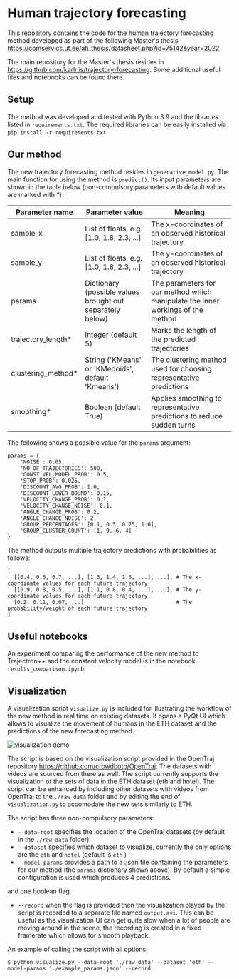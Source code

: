 # Human trajectory forecasting
This repository contains the code for the human trajectory forecasting method developed as part of the following Master's thesis https://comserv.cs.ut.ee/ati_thesis/datasheet.php?id=75142&year=2022

The main repository for the Master's thesis resides in https://github.com/karlriis/trajectory-forecasting. Some additional useful files and notebooks can be found there.

## Setup
The method was developed and tested with Python 3.9 and the libraries listed in `requirements.txt`.
The required libraries can be easily installed via `pip install -r requirements.txt`.

## Our method
The new trajectory forecasting method resides in `generative_model.py`.
The main function for using the method is `predict()`. Its input parameters are shown in the table below (non-compulsory parameters with default values are marked with \*).

| Parameter name  | Parameter value | Meaning |
| ------------- | ------------- | ------------- |
| sample_x  | List of floats, e.g. [1.0, 1.8, 2.3, ...]  | The x-coordinates of an observed historical trajectory |
| sample_y  | List of floats, e.g. [1.0, 1.8, 2.3, ...]  | The y-coordinates of an observed historical trajectory |
| params  | Dictionary (possible values brought out separately below)  | The parameters for our method which manipulate the inner workings of the method |
| trajectory_length*  | Integer (default 5)  | Marks the length of the predicted trajectories |
| clustering_method*  | String ('KMeans' or 'KMedoids', default 'Kmeans') | The clustering method used for choosing representative predictions |
| smoothing*  | Boolean (default True) | Applies smoothing to representative predictions to reduce sudden turns |

The following shows a possible value for the `params` argument:
```
params = {
    'NOISE': 0.05, 
    'NO_OF_TRAJECTORIES': 500, 
    'CONST_VEL_MODEL_PROB': 0.5, 
    'STOP_PROB': 0.025, 
    'DISCOUNT_AVG_PROB': 1.0, 
    'DISCOUNT_LOWER_BOUND': 0.15, 
    'VELOCITY_CHANGE_PROB': 0.1,
    'VELOCITY_CHANGE_NOISE': 0.1, 
    'ANGLE_CHANGE_PROB': 0.2, 
    'ANGLE_CHANGE_NOISE': 2, 
    'GROUP_PERCENTAGES': [0.1, 0.5, 0.75, 1.0], 
    'GROUP_CLUSTER_COUNT': [1, 9, 6, 4]
}
```

The method outputs multiple trajectory predictions with probabilities as follows:
```
[
  [[0.4, 0.6, 0.7, ...], [1.3, 1.4, 1.6, ...], ...], # The x-coordinate values for each future trajectory 
  [[0.9, 0.8, 0.5, ...], [1.1, 0.8, 0.4, ...], ...], # The y-coordinate values for each future trajectory
  [0.2, 0.11, 0.07, ...]                             # The probability/weight of each future trajectory
]
```
## Useful notebooks
An experiment comparing the performance of the new method to Trajectron++ and the constant velocity model is in the notebook `results_comparison.ipynb`.

## Visualization
A visualization script `visualize.py` is included for illustrating the workflow 
of the new method in real time on existing datasets. It opens a PyQt UI which allows to 
visualize the movement of humans in the ETH dataset and the predictions of the new forecasting method.

![visualization demo](media/visualization_demo.gif)

The script is based on the visualization script provided in the OpenTraj repository https://github.com/crowdbotp/OpenTraj. 
The datasets with videos are sourced from there as well. The script currently supports the visualization of the sets of data in the ETH dataset (eth and hotel).
The script can be enhanced by including other datasets with videos from OpenTraj to the `./raw_data` folder and by editing the end of `visualization.py` to accomodate the new sets similarly to ETH.

The script has three non-compulsory parameters:
- `--data-root` specifies the location of the OpenTraj datasets (by default in the `./raw_data` folder)
- `--dataset` specifies which dataset to visualize, currently the only options are the `eth` and `hotel` (default is `eth` )
- `--model-params` provides a path to a .json file containing the parameters for our method (the `params` dictionary shown above). By default a simple configuration is used which produces 4 predictions.

and one boolean flag
- `--record` when the flag is provided then the visualization played by the script is recorded to a separate file named `output.avi`. This can be useful as the visualization UI can get quite slow when a lot of people are moving around in the scene, the recording is created in a fixed framerate which allows for smooth playback.

An example of calling the script with all options:
```
$ python visualize.py --data-root './raw_data' --dataset 'eth' --model-params './example_params.json' --record
```
